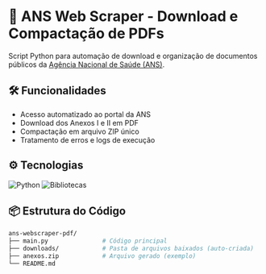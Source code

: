 # 📂 ANS Web Scraper - Download e Compactação de PDFs

Script Python para automação de download e organização de documentos públicos da [Agência Nacional de Saúde (ANS)](https://www.gov.br/ans).

## 🛠 Funcionalidades
- Acesso automatizado ao portal da ANS
- Download dos Anexos I e II em PDF
- Compactação em arquivo ZIP único
- Tratamento de erros e logs de execução

## ⚙️ Tecnologias
![Python](https://img.shields.io/badge/Python-3.x-blue?logo=python)
![Bibliotecas](https://img.shields.io/badge/Libraries-requests%20%7C%20zipfile%20%7C%20os-green)

## 📦 Estrutura do Código
```bash
ans-webscraper-pdf/
├── main.py               # Código principal
├── downloads/            # Pasta de arquivos baixados (auto-criada)
├── anexos.zip            # Arquivo gerado (exemplo)
└── README.md
